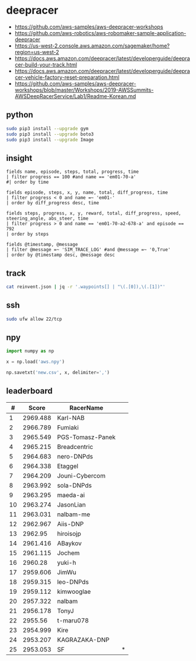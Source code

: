 # deepracer

* <https://github.com/aws-samples/aws-deepracer-workshops>
* <https://github.com/aws-robotics/aws-robomaker-sample-application-deepracer>
* <https://us-west-2.console.aws.amazon.com/sagemaker/home?region=us-west-2>
* <https://docs.aws.amazon.com/deepracer/latest/developerguide/deepracer-build-your-track.html>
* <https://docs.aws.amazon.com/deepracer/latest/developerguide/deepracer-vehicle-factory-reset-preparation.html>
* <https://github.com/aws-samples/aws-deepracer-workshops/blob/master/Workshops/2019-AWSSummits-AWSDeepRacerService/Lab1/Readme-Korean.md>

## python

```bash
sudo pip3 install --upgrade gym
sudo pip3 install --upgrade boto3
sudo pip3 install --upgrade Image
```

## insight

```
fields name, episode, steps, total, progress, time
| filter progress == 100 #and name == 'em01-70-a'
#| order by time

fields episode, steps, x, y, name, total, diff_progress, time
| filter progress < 0 and name =~ 'em01-'
| order by diff_progress desc, time

fields steps, progress, x, y, reward, total, diff_progress, speed, steering_angle, abs_steer, time
| filter progress > 0 and name == 'em01-70-a2-678-a' and episode == 792
| order by steps

fields @timestamp, @message
| filter @message =~ 'SIM_TRACE_LOG' #and @message =~ '0,True'
| order by @timestamp desc, @message desc
```

## track

```bash
cat reinvent.json | jq -r '.waypoints[] | "\(.[0]),\(.[1])"'
```

## ssh

```bash
sudo ufw allow 22/tcp
```

## npy

```python
import numpy as np

x = np.load('aws.npy')

np.savetxt('new.csv', x, delimiter=',')
```

## leaderboard

<!-- leaderboard -->
| # | Score | RacerName |   |
| - | ----- | --------- | - |
| 1 | 2969.488 | Karl-NAB | |
| 2 | 2966.789 | Fumiaki | |
| 3 | 2965.549 | PGS-Tomasz-Panek | |
| 4 | 2965.215 | Breadcentric | |
| 5 | 2964.683 | nero-DNPds | |
| 6 | 2964.338 | Etaggel | |
| 7 | 2964.209 | Jouni-Cybercom | |
| 8 | 2963.992 | sola-DNPds | |
| 9 | 2963.295 | maeda-ai | |
| 10 | 2963.274 | JasonLian | |
| 11 | 2963.031 | nalbam-me | |
| 12 | 2962.967 | Aiis-DNP | |
| 13 | 2962.95 | hiroisojp | |
| 14 | 2961.416 | ABaykov | |
| 15 | 2961.115 | Jochem | |
| 16 | 2960.28 | yuki-h | |
| 17 | 2959.606 | JimWu | |
| 18 | 2959.315 | leo-DNPds | |
| 19 | 2959.112 | kimwooglae | |
| 20 | 2957.322 | nalbam | |
| 21 | 2956.178 | TonyJ | |
| 22 | 2955.56 | t-maru078 | |
| 23 | 2954.999 | Kire | |
| 24 | 2953.207 | KAGRAZAKA-DNP | |
| 25 | 2953.053 | SF | * |
